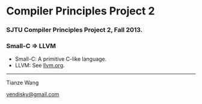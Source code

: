 Compiler Principles Project 2
===

### SJTU Compiler Principles Project 2, Fall 2013.

### Small-C => LLVM

* Small-C: A primitive C-like language.
* LLVM: See [llvm.org](http://llvm.org).

---
Tianze Wang

vendisky@gmail.com
